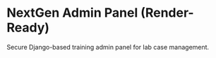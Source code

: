 # NextGen Admin Panel (Render-Ready)
Secure Django-based training admin panel for lab case management.
